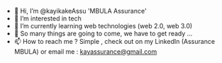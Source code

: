 - 👋 Hi, I’m @kayikakeAssu 'MBULA Assurance'
- 👀 I’m interested in tech
- 🌱 I’m currently learning web technologies (web 2.0, web 3.0)
- 💞️ So many things are going to come, we have to get ready ...
- 📫 How to reach me ? Simple , check out on my LinkedIn (Assurance MBULA) or email me : kayassurance@gmail.com

<!---
kayikakeAssu/kayikakeAssu is a ✨ special ✨ repository because its `README.md` (this file) appears on your GitHub profile.
You can click the Preview link to take a look at your changes.
--->
